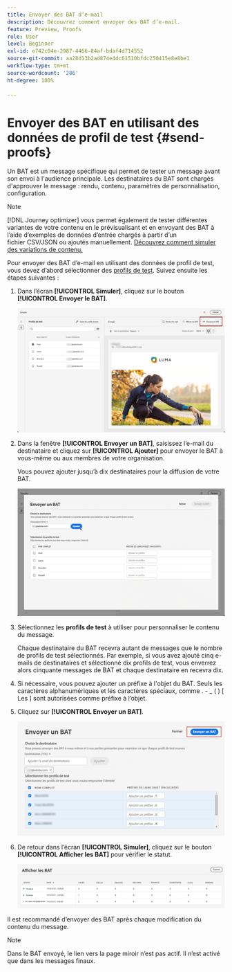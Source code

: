 ```yaml
---
title: Envoyer des BAT d’e-mail
description: Découvrez comment envoyer des BAT d’e-mail.
feature: Preview, Proofs
role: User
level: Beginner
exl-id: e742c04e-2987-4466-84af-bdaf4d714552
source-git-commit: aa28d13b2ad874e4dc61510bfdc250415e8e8be1
workflow-type: tm+mt
source-wordcount: '286'
ht-degree: 100%

---
```


# Envoyer des BAT en utilisant des données de profil de test {#send-proofs}

Un BAT est un message spécifique qui permet de tester un message avant son envoi à l&#39;audience principale. Les destinataires du BAT sont chargés d&#39;approuver le message : rendu, contenu, paramètres de personnalisation, configuration.

>[!NOTE]
>
>[!DNL Journey optimizer] vous permet également de tester différentes variantes de votre contenu en le prévisualisant et en envoyant des BAT à l’aide d’exemples de données d’entrée chargés à partir d’un fichier CSV/JSON ou ajoutés manuellement. [Découvrez comment simuler des variations de contenu.](../test-approve/simulate-sample-input.md)

Pour envoyer des BAT d’e-mail en utilisant des données de profil de test, vous devez d’abord sélectionner des [profils de test](test-profiles.md). Suivez ensuite les étapes suivantes :

1. Dans l’écran **[!UICONTROL Simuler]**, cliquez sur le bouton **[!UICONTROL Envoyer le BAT]**.

   ![](../email/assets/send-proof-button.png)

1. Dans la fenêtre **[!UICONTROL Envoyer un BAT]**, saisissez l’e-mail du destinataire et cliquez sur **[!UICONTROL Ajouter]** pour envoyer le BAT à vous-même ou aux membres de votre organisation.

   Vous pouvez ajouter jusqu’à dix destinataires pour la diffusion de votre BAT.

   ![](../email/assets/send-proof-add.png)

1. Sélectionnez les **profils de test** à utiliser pour personnaliser le contenu du message.

   Chaque destinataire du BAT recevra autant de messages que le nombre de profils de test sélectionnés. Par exemple, si vous avez ajouté cinq e-mails de destinataires et sélectionné dix profils de test, vous enverrez alors cinquante messages de BAT et chaque destinataire en recevra dix.

1. Si nécessaire, vous pouvez ajouter un préfixe à l&#39;objet du BAT. Seuls les caractères alphanumériques et les caractères spéciaux, comme . - _ ( ) [ Les ] sont autorisées comme préfixe à l’objet.

1. Cliquez sur **[!UICONTROL Envoyer un BAT]**.

   ![](../email/assets/send-proof-select.png)

1. De retour dans l’écran **[!UICONTROL Simuler]**, cliquez sur le bouton **[!UICONTROL Afficher les BAT]** pour vérifier le statut.

   ![](../email/assets/send-proof-view.png)

Il est recommandé d’envoyer des BAT après chaque modification du contenu du message.

>[!NOTE]
>
>Dans le BAT envoyé, le lien vers la page miroir n’est pas actif. Il n’est activé que dans les messages finaux.
